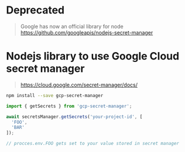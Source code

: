# Deprecated
> Google has now an official library for node https://github.com/googleapis/nodejs-secret-manager

# Nodejs library to use Google Cloud secret manager
> https://cloud.google.com/secret-manager/docs/

```bash
npm install --save gcp-secret-manager
```

```javascript
import { getSecrets } from 'gcp-secret-manager';

await secretsManager.getSecrets('your-project-id', [
  'FOO',
  'BAR'
]);

// procces.env.FOO gets set to your value stored in secret manager

```
